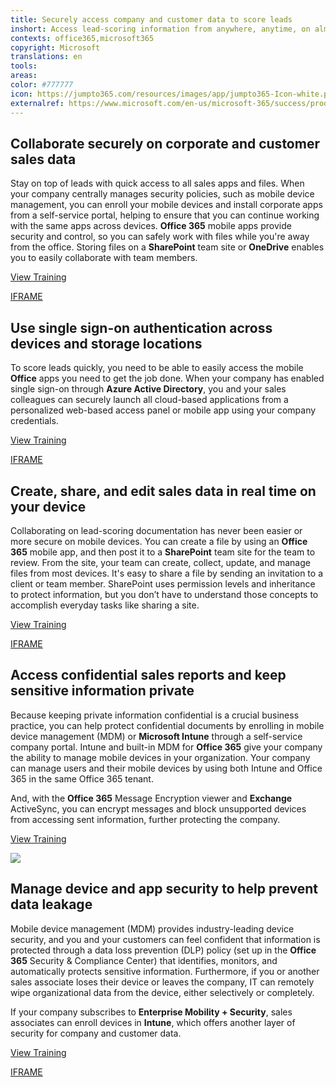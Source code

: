 ```yaml
---
title: Securely access company and customer data to score leads
inshort: Access lead-scoring information from anywhere, anytime, on almost any device with secure access to apps, customer data, and company data.
contexts: office365,microsoft365
copyright: Microsoft
translations: en
tools: 
areas: 
color: #777777
icon: https://jumpto365.com/resources/images/app/jumpto365-Icon-white.png
externalref: https://www.microsoft.com/en-us/microsoft-365/success/productivitylibrary/securely-access-company-and-customer-data-to-score-leads
---
```


## Collaborate securely on corporate and customer sales data

Stay on top of leads with quick access to all sales apps and files. When your company centrally manages security policies, such as mobile device management, you can enroll your mobile devices and install corporate apps from a self-service portal, helping to ensure that you can continue working with the same apps across devices. **Office 365** mobile apps provide security and control, so you can safely work with files while you're away from the office. Storing files on a **SharePoint** team site or **OneDrive** enables you to easily collaborate with team members.

[View Training](https://support.office.com/article/Enroll-your-mobile-device-in-Office-365-c8ac722d-dcaf-4135-8345-3e6327f5d3c5)

[IFRAME](https://www.microsoft.com/en-us/videoplayer/embed/RE1TucK)

## Use single sign-on authentication across devices and storage locations

To score leads quickly, you need to be able to easily access the mobile **Office** apps you need to get the job done. When your company has enabled single sign-on through **Azure Active Directory**, you and your sales colleagues can securely launch all cloud-based applications from a personalized web-based access panel or mobile app using your company credentials.

[View Training](https://azure.microsoft.com/overview/what-is-azure/)

[IFRAME](https://www.microsoft.com/en-us/videoplayer/embed/RE1U9Pw)

## Create, share, and edit sales data in real time on your device

Collaborating on lead-scoring documentation has never been easier or more secure on mobile devices. You can create a file by using an **Office 365** mobile app, and then post it to a **SharePoint** team site for the team to review. From the site, your team can create, collect, update, and manage files from most devices. It's easy to share a file by sending an invitation to a client or team member. SharePoint uses permission levels and inheritance to protect information, but you don’t have to understand those concepts to accomplish everyday tasks like sharing a site.

[View Training](https://support.office.com/article/Collaborate-with-team-content-using-SharePoint-Online-2dd9aeff-7749-4b78-9696-eb0f6267f1f5)

[IFRAME](https://www.microsoft.com/en-us/videoplayer/embed/RE1UCma)

## Access confidential sales reports and keep sensitive information private

Because keeping private information confidential is a crucial business practice, you can help protect confidential documents by enrolling in mobile device management (MDM) or **Microsoft Intune** through a self-service company portal. Intune and built-in MDM for **Office 365** give your company the ability to manage mobile devices in your organization. Your company can manage users and their mobile devices by using both Intune and Office 365 in the same Office 365 tenant.

And, with the **Office 365** Message Encryption viewer and **Exchange** ActiveSync, you can encrypt messages and block unsupported devices from accessing sent information, further protecting the company.

[View Training](https://support.office.com/article/Enroll-your-mobile-device-in-Office-365-c8ac722d-dcaf-4135-8345-3e6327f5d3c5)

![](http://img-prod-cms-rt-microsoft-com.akamaized.net/cms/api/am/imageFileData/RE1Yc3v?ver=1212)

## Manage device and app security to help prevent data leakage

Mobile device management (MDM) provides industry-leading device security, and you and your customers can feel confident that information is protected through a data loss prevention (DLP) policy (set up in the **Office 365** Security & Compliance Center) that identifies, monitors, and automatically protects sensitive information. Furthermore, if you or another sales associate loses their device or leaves the company, IT can remotely wipe organizational data from the device, either selectively or completely.

If your company subscribes to **Enterprise Mobility + Security**, sales associates can enroll devices in **Intune**, which offers another layer of security for company and customer data.  

[View Training](https://support.office.com/article/Manage-devices-enrolled-in-Mobile-Device-Management-in-Office-365-28dd276b-beeb-4c5b-8b22-7551186127fe)

[IFRAME](https://www.microsoft.com/en-us/videoplayer/embed/RE1UCle)

